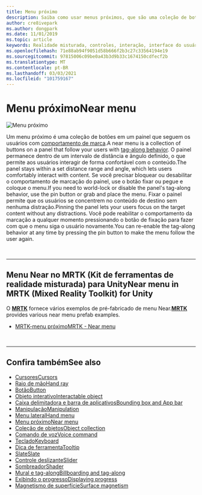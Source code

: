 ```yaml
---
title: Menu próximo
description: Saiba como usar menus próximos, que são uma coleção de botões em um painel que seguem o comportamento de marca em um ambiente de realidade misturada.
author: cre8ivepark
ms.author: dongpark
ms.date: 11/01/2019
ms.topic: article
keywords: Realidade misturada, controles, interação, interface do usuário, UX, menu, headset de realidade misturada, headset de realidade misturada do Windows, headset de realidade virtual, HoloLens, MRTK, kit de ferramentas de realidade misturada
ms.openlocfilehash: 71e88ab94f9051d58b666f2b3c27c33564194e19
ms.sourcegitcommit: 97815006c09be0a43b3d9b33c1674150cdfecf2b
ms.translationtype: MT
ms.contentlocale: pt-BR
ms.lasthandoff: 03/03/2021
ms.locfileid: "101759167"
---
```

# <a name="near-menu"></a><span data-ttu-id="1833d-104">Menu próximo</span><span class="sxs-lookup"><span data-stu-id="1833d-104">Near menu</span></span>

![Menu próximo](images/UX_Hero_NearMenu.jpg)

<span data-ttu-id="1833d-106">Um menu próximo é uma coleção de botões em um painel que seguem os usuários com [comportamento de marca](billboarding-and-tag-along.md#what-is-a-tag-along).</span><span class="sxs-lookup"><span data-stu-id="1833d-106">A near menu is a collection of buttons on a panel that follow your users with [tag-along behavior](billboarding-and-tag-along.md#what-is-a-tag-along).</span></span> <span data-ttu-id="1833d-107">O painel permanece dentro de um intervalo de distância e ângulo definido, o que permite aos usuários interagir de forma confortável com o conteúdo.</span><span class="sxs-lookup"><span data-stu-id="1833d-107">The panel stays within a set distance range and angle, which lets users comfortably interact with content.</span></span> <span data-ttu-id="1833d-108">Se você precisar bloquear ou desabilitar o comportamento de marcação do painel, use o botão fixar ou pegue e coloque o menu.</span><span class="sxs-lookup"><span data-stu-id="1833d-108">If you need to world-lock or disable the panel's tag-along behavior, use the pin button or grab and place the menu.</span></span> <span data-ttu-id="1833d-109">Fixar o painel permite que os usuários se concentrem no conteúdo de destino sem nenhuma distração.</span><span class="sxs-lookup"><span data-stu-id="1833d-109">Pinning the panel lets your users focus on the target content without any distractions.</span></span> <span data-ttu-id="1833d-110">Você pode reabilitar o comportamento da marcação a qualquer momento pressionando o botão de fixação para fazer com que o menu siga o usuário novamente.</span><span class="sxs-lookup"><span data-stu-id="1833d-110">You can re-enable the tag-along behavior at any time by pressing the pin button to make the menu follow the user again.</span></span>

<br>

---

## <a name="near-menu-in-mrtk-mixed-reality-toolkit-for-unity"></a><span data-ttu-id="1833d-111">Menu Near no MRTK (Kit de ferramentas de realidade misturada) para Unity</span><span class="sxs-lookup"><span data-stu-id="1833d-111">Near menu in MRTK (Mixed Reality Toolkit) for Unity</span></span>
<span data-ttu-id="1833d-112">O **[MRTK](https://github.com/Microsoft/MixedRealityToolkit-Unity)** fornece vários exemplos de pré-fabricado de menu Near.</span><span class="sxs-lookup"><span data-stu-id="1833d-112">**[MRTK](https://github.com/Microsoft/MixedRealityToolkit-Unity)** provides various near menu prefab examples.</span></span>

* [<span data-ttu-id="1833d-113">MRTK-menu próximo</span><span class="sxs-lookup"><span data-stu-id="1833d-113">MRTK - Near menu</span></span>](https://docs.microsoft.com/windows/mixed-reality/mrtk-docs/features/ux-building-blocks/near-menu.md)

<br>

---

## <a name="see-also"></a><span data-ttu-id="1833d-114">Confira também</span><span class="sxs-lookup"><span data-stu-id="1833d-114">See also</span></span>

* [<span data-ttu-id="1833d-115">Cursores</span><span class="sxs-lookup"><span data-stu-id="1833d-115">Cursors</span></span>](cursors.md)
* [<span data-ttu-id="1833d-116">Raio de mão</span><span class="sxs-lookup"><span data-stu-id="1833d-116">Hand ray</span></span>](point-and-commit.md)
* [<span data-ttu-id="1833d-117">Botão</span><span class="sxs-lookup"><span data-stu-id="1833d-117">Button</span></span>](button.md)
* [<span data-ttu-id="1833d-118">Objeto interativo</span><span class="sxs-lookup"><span data-stu-id="1833d-118">Interactable object</span></span>](interactable-object.md)
* [<span data-ttu-id="1833d-119">Caixa delimitadora e barra de aplicativos</span><span class="sxs-lookup"><span data-stu-id="1833d-119">Bounding box and App bar</span></span>](app-bar-and-bounding-box.md)
* [<span data-ttu-id="1833d-120">Manipulação</span><span class="sxs-lookup"><span data-stu-id="1833d-120">Manipulation</span></span>](direct-manipulation.md)
* [<span data-ttu-id="1833d-121">Menu lateral</span><span class="sxs-lookup"><span data-stu-id="1833d-121">Hand menu</span></span>](hand-menu.md)
* [<span data-ttu-id="1833d-122">Menu próximo</span><span class="sxs-lookup"><span data-stu-id="1833d-122">Near menu</span></span>](near-menu.md)
* [<span data-ttu-id="1833d-123">Coleção de objetos</span><span class="sxs-lookup"><span data-stu-id="1833d-123">Object collection</span></span>](object-collection.md)
* [<span data-ttu-id="1833d-124">Comando de voz</span><span class="sxs-lookup"><span data-stu-id="1833d-124">Voice command</span></span>](voice-input.md)
* [<span data-ttu-id="1833d-125">Teclado</span><span class="sxs-lookup"><span data-stu-id="1833d-125">Keyboard</span></span>](keyboard.md)
* [<span data-ttu-id="1833d-126">Dica de ferramenta</span><span class="sxs-lookup"><span data-stu-id="1833d-126">Tooltip</span></span>](tooltip.md)
* [<span data-ttu-id="1833d-127">Slate</span><span class="sxs-lookup"><span data-stu-id="1833d-127">Slate</span></span>](slate.md)
* [<span data-ttu-id="1833d-128">Controle deslizante</span><span class="sxs-lookup"><span data-stu-id="1833d-128">Slider</span></span>](slider.md)
* [<span data-ttu-id="1833d-129">Sombreador</span><span class="sxs-lookup"><span data-stu-id="1833d-129">Shader</span></span>](shader.md)
* [<span data-ttu-id="1833d-130">Mural e tag-along</span><span class="sxs-lookup"><span data-stu-id="1833d-130">Billboarding and tag-along</span></span>](billboarding-and-tag-along.md)
* [<span data-ttu-id="1833d-131">Exibindo o progresso</span><span class="sxs-lookup"><span data-stu-id="1833d-131">Displaying progress</span></span>](progress.md)
* [<span data-ttu-id="1833d-132">Magnetismo de superfície</span><span class="sxs-lookup"><span data-stu-id="1833d-132">Surface magnetism</span></span>](surface-magnetism.md)
